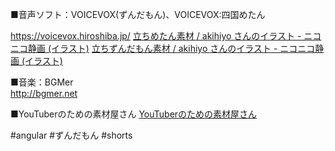 ■音声ソフト：VOICEVOX(ずんだもん)、VOICEVOX:四国めたん

https://voicevox.hiroshiba.jp/ 
[立ちめたん素材 / akihiyo さんのイラスト - ニコニコ静画 (イラスト)](https://seiga.nicovideo.jp/seiga/im10796593)
[立ちずんだもん素材 / akihiyo さんのイラスト - ニコニコ静画 (イラスト)](https://seiga.nicovideo.jp/seiga/im10792934)

■音楽：BGMer  
http://bgmer.net

■YouTuberのための素材屋さん
[YouTuberのための素材屋さん](https://ytsozaiyasan.com/)

#angular #ずんだもん #shorts